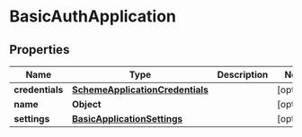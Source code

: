 

# BasicAuthApplication


## Properties

| Name | Type | Description | Notes |
|------------ | ------------- | ------------- | -------------|
|**credentials** | [**SchemeApplicationCredentials**](SchemeApplicationCredentials.md) |  |  [optional] |
|**name** | **Object** |  |  [optional] |
|**settings** | [**BasicApplicationSettings**](BasicApplicationSettings.md) |  |  [optional] |



